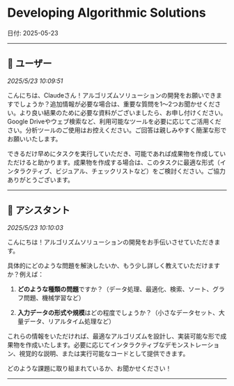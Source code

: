 # Developing Algorithmic Solutions

日付: 2025-05-23

---

## 👤 ユーザー
*2025/5/23 10:09:51*

こんにちは、Claudeさん！アルゴリズムソリューションの開発をお願いできますでしょうか？追加情報が必要な場合は、重要な質問を1～2つお聞かせください。より良い結果のために必要な資料がございましたら、お申し付けください。Google Driveやウェブ検索など、利用可能なツールを必要に応じてご活用ください。分析ツールのご使用はお控えください。ご回答は親しみやすく簡潔な形でお願いいたします。

できるだけ早めにタスクを実行していただき、可能であれば成果物を作成していただけると助かります。成果物を作成する場合は、このタスクに最適な形式（インタラクティブ、ビジュアル、チェックリストなど）をご検討ください。ご協力ありがとうございます。

---

## 🤖 アシスタント
*2025/5/23 10:10:03*

こんにちは！アルゴリズムソリューションの開発をお手伝いさせていただきます。

具体的にどのような問題を解決したいか、もう少し詳しく教えていただけますか？例えば：

1. **どのような種類の問題**ですか？（データ処理、最適化、検索、ソート、グラフ問題、機械学習など）

2. **入力データの形式や規模**はどの程度でしょうか？（小さなデータセット、大量データ、リアルタイム処理など）

これらの情報をいただければ、最適なアルゴリズムを設計し、実装可能な形で成果物を作成いたします。必要に応じてインタラクティブなデモンストレーション、視覚的な説明、または実行可能なコードとして提供できます。

どのような課題に取り組まれているか、お聞かせください！

---
